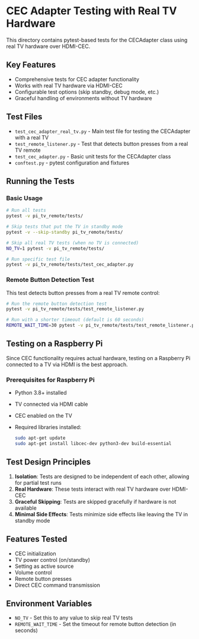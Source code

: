 # CEC Adapter Testing with Real TV Hardware

This directory contains pytest-based tests for the CECAdapter class using real TV hardware over HDMI-CEC.

## Key Features

- Comprehensive tests for CEC adapter functionality
- Works with real TV hardware via HDMI-CEC
- Configurable test options (skip standby, debug mode, etc.)
- Graceful handling of environments without TV hardware

## Test Files

- `test_cec_adapter_real_tv.py` - Main test file for testing the CECAdapter with a real TV
- `test_remote_listener.py` - Test that detects button presses from a real TV remote
- `test_cec_adapter.py` - Basic unit tests for the CECAdapter class
- `conftest.py` - pytest configuration and fixtures

## Running the Tests

### Basic Usage

```bash
# Run all tests
pytest -v pi_tv_remote/tests/

# Skip tests that put the TV in standby mode
pytest -v --skip-standby pi_tv_remote/tests/

# Skip all real TV tests (when no TV is connected)
NO_TV=1 pytest -v pi_tv_remote/tests/

# Run specific test file
pytest -v pi_tv_remote/tests/test_cec_adapter.py
```

### Remote Button Detection Test

This test detects button presses from a real TV remote control:

```bash
# Run the remote button detection test
pytest -v pi_tv_remote/tests/test_remote_listener.py

# Run with a shorter timeout (default is 60 seconds)
REMOTE_WAIT_TIME=30 pytest -v pi_tv_remote/tests/test_remote_listener.py
```

## Testing on a Raspberry Pi

Since CEC functionality requires actual hardware, testing on a Raspberry Pi connected to a TV via HDMI is the best approach.

### Prerequisites for Raspberry Pi

- Python 3.8+ installed
- TV connected via HDMI cable
- CEC enabled on the TV
- Required libraries installed:

  ```bash
  sudo apt-get update
  sudo apt-get install libcec-dev python3-dev build-essential
  ```

## Test Design Principles

1. **Isolation**: Tests are designed to be independent of each other, allowing for partial test runs
2. **Real Hardware**: These tests interact with real TV hardware over HDMI-CEC
3. **Graceful Skipping**: Tests are skipped gracefully if hardware is not available
4. **Minimal Side Effects**: Tests minimize side effects like leaving the TV in standby mode

## Features Tested

- CEC initialization
- TV power control (on/standby)
- Setting as active source
- Volume control
- Remote button presses
- Direct CEC command transmission

## Environment Variables

- `NO_TV` - Set this to any value to skip real TV tests
- `REMOTE_WAIT_TIME` - Set the timeout for remote button detection (in seconds)
